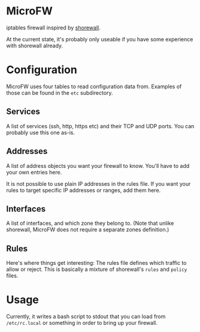 # MicroFW

iptables firewall inspired by [shorewall](http://www.shorewall.net).

At the current state, it's probably only useable if you have some experience with shorewall already.


# Configuration

MicroFW uses four tables to read configuration data from. Examples of those can be found in the `etc` subdirectory.

## Services

A list of services (ssh, http, https etc) and their TCP and UDP ports. You can probably use this one as-is.

## Addresses

A list of address objects you want your firewall to know. You'll have to add your own entries here.

It is not possible to use plain IP addresses in the rules file. If you want your rules to target specific IP addresses or ranges, add them here.

## Interfaces

A list of interfaces, and which zone they belong to. (Note that unlike shorewall, MicroFW does not require a separate zones definition.)

## Rules

Here's where things get interesting: The rules file defines which traffic to allow or reject. This is basically a mixture of shorewall's
`rules` and `policy` files.


# Usage

Currently, it writes a bash script to stdout that you can load from `/etc/rc.local` or something in order to bring up your firewall.
